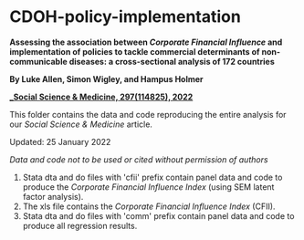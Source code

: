 # CDOH-policy-implementation
**Assessing the association between _Corporate Financial Influence_ and implementation of policies to tackle commercial determinants of non-communicable diseases: a cross-sectional analysis of 172 countries**

**By Luke Allen, Simon Wigley, and Hampus Holmer**

[**_Social Science & Medicine, 297(114825), 2022**](https://doi.org/10.1016/j.socscimed.2022.114825)

This folder contains the data and code reproducing the entire analysis for our _Social Science & Medicine_ article.

Updated: 25 January 2022

*Data and code not to be used or cited without permission of authors*


1. Stata dta and do files with 'cfii' prefix contain panel data and code to produce the _Corporate Financial Influence Index_ (using SEM latent factor analysis).
2. The xls file contains the _Corporate Financial Influence Index_ (CFII).
3. Stata dta and do files with 'comm' prefix contain panel data and code to produce all regression results.
